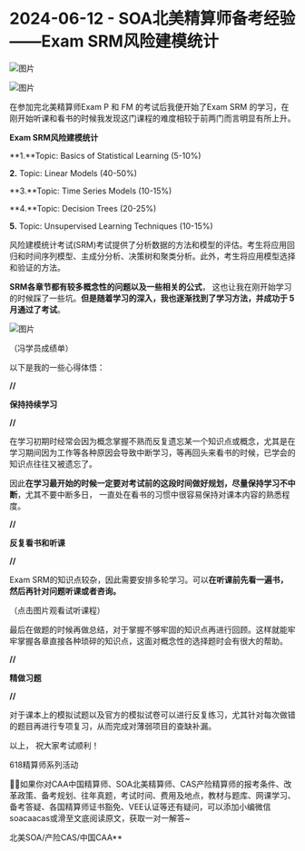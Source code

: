 # 2024-06-12 - SOA北美精算师备考经验——Exam SRM风险建模统计

![图片](https://mmbiz.qpic.cn/mmbiz_jpg/mK3FpI9af4kg4PH3You8v1p2s4zAl35ZxNnxg0MdNmVTvH2IJcatox7FnBcNAnYE4JN8ZPBDeK1yLvRwqaptmA/640?wx_fmt=jpeg&wxfrom=5&wx_lazy=1&wx_co=1&tp=webp)

![图片](https://mmbiz.qpic.cn/mmbiz_gif/mK3FpI9af4kg4PH3You8v1p2s4zAl35ZQkpnCFrL4sxibTsCHduia44N0WRpw0ibe62rGfxowYB0ZzQROPDAlhh3Q/640?wx_fmt=gif&wxfrom=5&wx_lazy=1&tp=webp)

在参加完北美精算师Exam P 和 FM 的考试后我便开始了Exam SRM 的学习，在刚开始听课和看书的时候我发现这门课程的难度相较于前两门而言明显有所上升。

**Exam SRM风险建模统计**

**1.**Topic: Basics of Statistical Learning (5-10%)

**2.** Topic: Linear Models (40-50%)

**3.**Topic: Time Series Models (10-15%)

**4.**Topic: Decision Trees (20-25%)

**5.** Topic: Unsupervised Learning Techniques (10-15%)

风险建模统计考试(SRM)考试提供了分析数据的方法和模型的评估。考生将应用回归和时间序列模型、主成分分析、决策树和聚类分析。此外，考生将应用模型选择和验证的方法。

**SRM各章节都有较多概念性的问题以及一些相关的公式**， 这也让我在刚开始学习的时候踩了一些坑。**但是随着学习的深入，我也逐渐找到了学习方法，并成功于 5 月通过了考试**。

![图片](https://mmbiz.qpic.cn/sz_mmbiz_png/mK3FpI9af4kTEFHGwdlbbaDCicaAmG8IoZVCMBZFzSZhJZmJDkVtLpnBOC5LTvtLWKqRRTVCic6gLLhgUVVskwLw/640?wx_fmt=png&from=appmsg&tp=webp&wxfrom=5&wx_lazy=1)

（冯学员成绩单）

以下是我的一些心得体悟：

**//**

**保持持续学习**

**//**

在学习初期时经常会因为概念掌握不熟而反复遗忘某一个知识点或概念，尤其是在学习期间因为工作等各种原因会导致中断学习，等再回头来看书的时候，已学会的知识点往往又被遗忘了。

因此**在学习最开始的时候一定要对考试前的这段时间做好规划，尽量保持学习不中断**，尤其不要中断多日， 一直处在看书的习惯中很容易保持对课本内容的熟悉程度。

  

**//**

**反复看书和听课**

**//**

Exam SRM的知识点较杂，因此需要安排多轮学习。可以**在听课前先看一遍书，然后再针对问题听课或者咨询。**







（点击图片观看试听课程）

最后在做题的时候再做总结，对于掌握不够牢固的知识点再进行回顾。这样就能牢牢掌握各章直接各种琐碎的知识点，这面对概念性的选择题时会有很大的帮助。

**//**

**精做习题**

**//**

对于课本上的模拟试题以及官方的模拟试卷可以进行反复练习，尤其针对每次做错的题目再进行专项复习，从而完成对薄弱项目的查缺补漏。



  

以上， 祝大家考试顺利！

618精算师系列活动







💁‍♀️如果你对CAA中国精算师、SOA北美精算师、CAS产险精算师的报考条件、改革政策、备考规划、往年真题，考试时间、费用及地点，教材与题库、网课学习、备考答疑、各国精算师证书豁免、VEE认证等还有疑问，可以添加小编微信soacaacas或滑至文底阅读原文，获取一对一解答~

北美SOA/产险CAS/中国CAA**